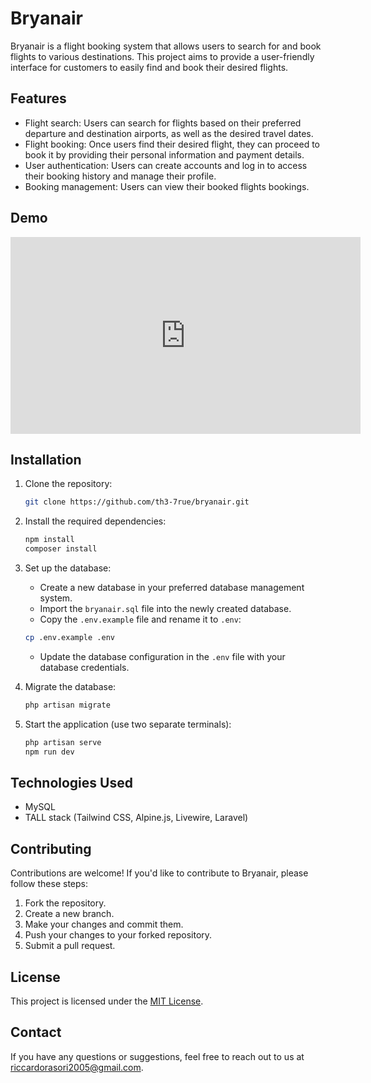 # Bryanair

Bryanair is a flight booking system that allows users to search for and book flights to various destinations. This project aims to provide a user-friendly interface for customers to easily find and book their desired flights.

## Features

- Flight search: Users can search for flights based on their preferred departure and destination airports, as well as the desired travel dates.
- Flight booking: Once users find their desired flight, they can proceed to book it by providing their personal information and payment details.
- User authentication: Users can create accounts and log in to access their booking history and manage their profile.
- Booking management: Users can view their booked flights bookings.

## Demo

<iframe width="560" height="315" src="https://www.youtube-nocookie.com/embed/x3FlM2sMBIk?si=dTvt1EouIcXbbGoq" title="YouTube video player" frameborder="0" allow="accelerometer; autoplay; clipboard-write; encrypted-media; gyroscope; picture-in-picture; web-share" referrerpolicy="strict-origin-when-cross-origin" allowfullscreen></iframe>

## Installation

1. Clone the repository:

   ```bash
   git clone https://github.com/th3-7rue/bryanair.git
   ```

2. Install the required dependencies:

   ```bash
   npm install
   composer install
   ```

3. Set up the database:

   - Create a new database in your preferred database management system.
   - Import the `bryanair.sql` file into the newly created database.
   - Copy the `.env.example` file and rename it to `.env`:

   ```bash
   cp .env.example .env
   ```

   - Update the database configuration in the `.env` file with your database credentials.

4. Migrate the database:

   ```bash
   php artisan migrate
   ```

5. Start the application (use two separate terminals):

   ```bash
   php artisan serve
   npm run dev
   ```

## Technologies Used

- MySQL
- TALL stack (Tailwind CSS, Alpine.js, Livewire, Laravel)

## Contributing

Contributions are welcome! If you'd like to contribute to Bryanair, please follow these steps:

1. Fork the repository.
2. Create a new branch.
3. Make your changes and commit them.
4. Push your changes to your forked repository.
5. Submit a pull request.

## License

This project is licensed under the [MIT License](LICENSE).

## Contact

If you have any questions or suggestions, feel free to reach out to us at [riccardorasori2005@gmail.com](mailto:riccardorasori2005@gmail.com).
